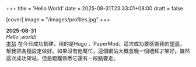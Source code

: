 +++
title = 'Hello World'
date = 2025-08-31T23:33:01+08:00
draft = false

[cover]
image = "/images/profiles.jpg"
+++

**2025-08-31**  
*Hello ,world!*  
[本站](https://windson.cc/) 在今日成功創建，用的是Hugo 、PaperMod。這次成功要感謝我的[學弟](https://iach.cc)，幫我把各種設定做好。如果沒有他幫忙，這個網站大概會晚一個禮拜才架好。雖然這次成功架站，但是距離熟悉它還有一段路要走。

